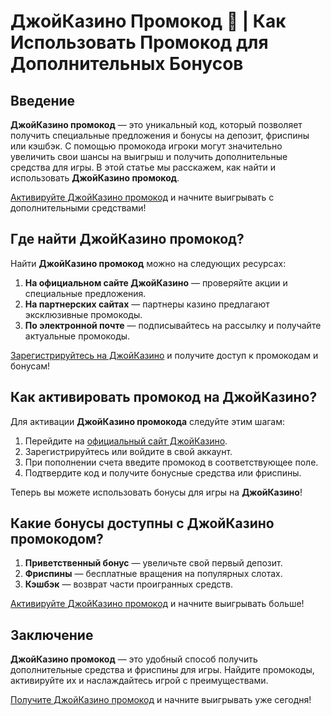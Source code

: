 # ДжойКазино Промокод 🎁 | Как Использовать Промокод для Дополнительных Бонусов

## Введение

**ДжойКазино промокод** — это уникальный код, который позволяет получить специальные предложения и бонусы на депозит, фриспины или кэшбэк. С помощью промокода игроки могут значительно увеличить свои шансы на выигрыш и получить дополнительные средства для игры. В этой статье мы расскажем, как найти и использовать **ДжойКазино промокод**.

[Активируйте ДжойКазино промокод](https://rpc30.call2me.pro/?/ru/registration?apkpop=0&partner=p24970p3291217pc98f) и начните выигрывать с дополнительными средствами!

## Где найти ДжойКазино промокод?

Найти **ДжойКазино промокод** можно на следующих ресурсах:

1. **На официальном сайте ДжойКазино** — проверяйте акции и специальные предложения.
2. **На партнерских сайтах** — партнеры казино предлагают эксклюзивные промокоды.
3. **По электронной почте** — подписывайтесь на рассылку и получайте актуальные промокоды.

[Зарегистрируйтесь на ДжойКазино](https://rpc30.call2me.pro/?/ru/registration?apkpop=0&partner=p24970p3291217pc98f) и получите доступ к промокодам и бонусам!

## Как активировать промокод на ДжойКазино?

Для активации **ДжойКазино промокода** следуйте этим шагам:

1. Перейдите на [официальный сайт ДжойКазино](https://rpc30.call2me.pro/?/ru/registration?apkpop=0&partner=p24970p3291217pc98f).
2. Зарегистрируйтесь или войдите в свой аккаунт.
3. При пополнении счета введите промокод в соответствующее поле.
4. Подтвердите код и получите бонусные средства или фриспины.

Теперь вы можете использовать бонусы для игры на **ДжойКазино**!

## Какие бонусы доступны с ДжойКазино промокодом?

1. **Приветственный бонус** — увеличьте свой первый депозит.
2. **Фриспины** — бесплатные вращения на популярных слотах.
3. **Кэшбэк** — возврат части проигранных средств.

[Активируйте ДжойКазино промокод](https://rpc30.call2me.pro/?/ru/registration?apkpop=0&partner=p24970p3291217pc98f) и начните выигрывать больше!

## Заключение

**ДжойКазино промокод** — это удобный способ получить дополнительные средства и фриспины для игры. Найдите промокоды, активируйте их и наслаждайтесь игрой с преимуществами.

[Получите ДжойКазино промокод](https://rpc30.call2me.pro/?/ru/registration?apkpop=0&partner=p24970p3291217pc98f) и начните выигрывать уже сегодня!
